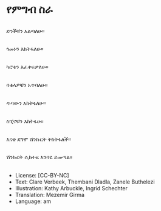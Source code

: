 # የምግብ ስራ

##
ድንቾቹን እልጣለሁ።

##
ጎመኑን እከትፋለሁ።

##
ካሮቱን እፈቀፍቃለሁ።

##
ባቄላዎቹን አጥባለሁ።

##
ዱባውን እከትፋለሁ።

##
ስፒናቹን እከትፋሁ።

##
እናቴ ደግሞ ሽንኩርት ትከትፋለች።

##
ሽንኩርት ሲከተፍ እንባዬ ይመጣል።

##
* License: [CC-BY-NC]
* Text: Clare Verbeek, Thembani Dladla, Zanele Buthelezi
* Illustration: Kathy Arbuckle, Ingrid Schechter
* Translation: Mezemir Girma
* Language: am
